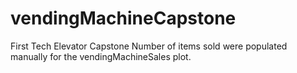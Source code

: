 # vendingMachineCapstone
First Tech Elevator Capstone
Number of items sold were populated manually for the vendingMachineSales plot. 
